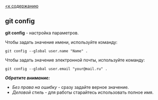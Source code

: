 [<к содержанию](readme.md)

## git config

**git config** - настройка параметров.

Чтобы задать значение имени, используйте команду: 

```
git config --global user.name "Name" .
```

Чтобы задать значение электронной почты, используйте команду:

```
git config --global user.email "your@mail.ru" .
```


***Обратите внимание:***
* *Без права на ошибку* - сразу задайте верное значение.
* *Деловой стиль* - для работы старайтесь использовать полное имя.
